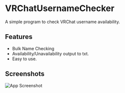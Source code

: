 # VRChatUsernameChecker
A simple program to check VRChat username availability.

## Features

- Bulk Name Checking
- Availability/Unavailability output to txt.
- Easy to use.


## Screenshots

![App Screenshot](https://i.imgur.com/qTtRPGk.png)

